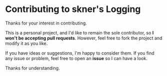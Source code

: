 # Contributing to skner's Logging

Thanks for your interest in contributing.

This is a personal project, and I'd like to remain the sole contributor, so **I won't be accepting pull requests**. However, feel free to fork the project and modify it as you like.

If you have ideas or suggestions, I'm happy to consider them. If you find any issue or problem, feel free to open an **issue** so I can have a look.

Thanks for understanding.